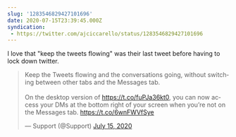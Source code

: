 ```yaml
---
slug: '1283546829427101696'
date: 2020-07-15T23:39:45.000Z
syndication:
 - https://twitter.com/ajciccarello/status/1283546829427101696
---
```


I love that "keep the tweets flowing" was their last tweet before having to lock down twitter. <blockquote class="twitter-tweet"><p lang="en" dir="ltr">Keep the Tweets flowing and the conversations going, without switching between other tabs and the Messages tab.<br><br>On the desktop version of <a href="https://t.co/fuPJa36kt0">https://t.co/fuPJa36kt0</a>, you can now access your DMs at the bottom right of your screen when you’re not on the Messages tab. <a href="https://t.co/6wnFWVfSye">https://t.co/6wnFWVfSye</a></p>&mdash; Support (@Support) <a href="https://twitter.com/Support/status/1283505697641177088?ref_src=twsrc%5Etfw">July 15, 2020</a></blockquote>


<script async src="https://platform.twitter.com/widgets.js" charset="utf-8"></script>
